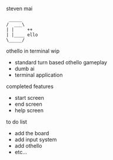 steven mai

```
 _____
/  ___\
| |     ++
| |____ ello
\_____/
```

othello in terminal wip
* standard turn based othello gameplay
* dumb ai
* terminal application


completed features
* start screen 
* end screen
* help screen

to do list
* add the board
* add input system
* add othello
* etc...
